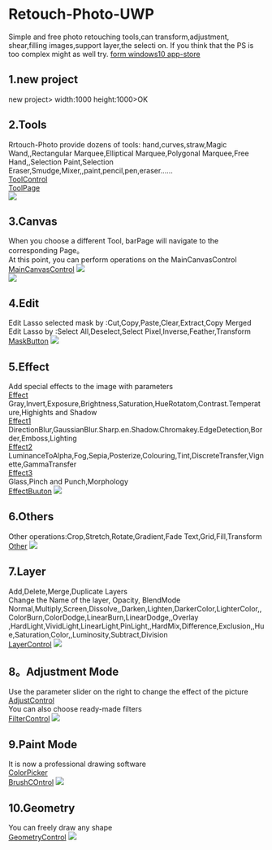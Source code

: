 # Retouch-Photo-UWP
Simple and free photo retouching tools,can transform,adjustment, shear,filling images,support layer,the selecti on. If you think that the PS is too complex might as well try.
[form windows10 app-store](https://www.microsoft.com/store/productId/9N2SVF2769GH)   

## 1.new project
new project> width:1000 height:1000>OK
  

## 2.Tools
Rrtouch-Photo provide dozens of tools: hand,curves,straw,Magic Wand,,Rectangular Marquee,Elliptical Marquee,Polygonal Marquee,Free Hand,,Selection Paint,Selection Eraser,Smudge,Mixer,,paint,pencil,pen,eraser......<br> 
[ToolControl](https://github.com/ysdy44/Retouch-Photo-UWP/blob/master/%E4%BF%AE%E5%9B%BE/Control/ToolControl.xaml)   <br> 
[ToolPage](https://github.com/ysdy44/Retouch-Photo-UWP/tree/master/%E4%BF%AE%E5%9B%BE/BarPage/ToolPage)  
![](https://github.com/ysdy44/Retouch-Photo-UWP/blob/master/Screenshot/001.PNG)  


## 3.Canvas
When you choose a different Tool, barPage will navigate to the corresponding Page。<br> 
At this point, you can perform operations on the MainCanvasControl<br> 
[MainCanvasControl](https://github.com/ysdy44/Retouch-Photo-UWP/blob/master/%E4%BF%AE%E5%9B%BE/Control/MainCanvasControl.xaml)
![](https://github.com/ysdy44/Retouch-Photo-UWP/blob/master/Screenshot/002.PNG)  
![](https://github.com/ysdy44/Retouch-Photo-UWP/blob/master/Screenshot/003.PNG)  


## 4.Edit
Edit Lasso selected mask by :Cut,Copy,Paste,Clear,Extract,Copy Merged<br> 
Edit Lasso by :Select All,Deselect,Select Pixel,Inverse,Feather,Transform <br> 
[MaskButton](https://github.com/ysdy44/Retouch-Photo-UWP/blob/master/%E4%BF%AE%E5%9B%BE/Control/MaskButton.xaml)
![](https://github.com/ysdy44/Retouch-Photo-UWP/blob/master/Screenshot/004.PNG)  

## 5.Effect
Add special effects to the image with parameters<br> 
[Effect](https://github.com/ysdy44/Retouch-Photo-UWP/tree/master/%E4%BF%AE%E5%9B%BE/BarPage/EffectPage)<br>
Gray,Invert,Exposure,Brightness,Saturation,HueRotatom,Contrast.Temperature,Highights and Shadow<br> 
[Effect1](https://github.com/ysdy44/Retouch-Photo-UWP/tree/master/%E4%BF%AE%E5%9B%BE/BarPage/EffectPage1)<br>
DirectionBlur,GaussianBlur.Sharp.en.Shadow.Chromakey.EdgeDetection,Border,Emboss,Lighting<br> 
[Effect2](https://github.com/ysdy44/Retouch-Photo-UWP/tree/master/%E4%BF%AE%E5%9B%BE/BarPage/EffectPage2)<br>
LuminanceToAlpha,Fog,Sepia,Posterize,Colouring,Tint,DiscreteTransfer,Vignette,GammaTransfer<br> 
[Effect3](https://github.com/ysdy44/Retouch-Photo-UWP/tree/master/%E4%BF%AE%E5%9B%BE/BarPage/EffectPage3)<br>
Glass,Pinch and Punch,Morphology<br> 
[EffectBuuton](https://github.com/ysdy44/Retouch-Photo-UWP/blob/master/%E4%BF%AE%E5%9B%BE/Control/EffectBuuton.xaml)
![](https://github.com/ysdy44/Retouch-Photo-UWP/blob/master/Screenshot/005.PNG)  


## 6.Others
Other operations:Crop,Stretch,Rotate,Gradient,Fade
Text,Grid,Fill,Transform<br> 
[Other](https://github.com/ysdy44/Retouch-Photo-UWP/blob/master/%E4%BF%AE%E5%9B%BE/Control/OtherButton.xaml)
![](https://github.com/ysdy44/Retouch-Photo-UWP/blob/master/Screenshot/006.PNG)  

## 7.Layer
Add,Delete,Merge,Duplicate Layers<br> 
Change the Name of the layer, Opacity, BlendMode<br> 
Normal,Multiply,Screen,Dissolve,,Darken,Lighten,DarkerColor,LighterColor,,ColorBurn,ColorDodge,LinearBurn,LinearDodge,,Overlay ,HardLight,VividLight,LinearLight,PinLight,,HardMix,Difference,Exclusion,,Hue,Saturation,Color,,Luminosity,Subtract,Division<br> 
[LayerControl](https://github.com/ysdy44/Retouch-Photo-UWP/blob/master/%E4%BF%AE%E5%9B%BE/Control/LayerControl.xaml)
![](https://github.com/ysdy44/Retouch-Photo-UWP/blob/master/Screenshot/007.PNG)  

## 8。Adjustment Mode
Use the parameter slider on the right to change the effect of the picture<br> 
[AdjustControl](https://github.com/ysdy44/Retouch-Photo-UWP/blob/master/%E4%BF%AE%E5%9B%BE/Control/AdjustControl.xaml)<br>
You can also choose ready-made filters<br> 
[FilterControl](https://github.com/ysdy44/Retouch-Photo-UWP/blob/master/%E4%BF%AE%E5%9B%BE/Control/FilterControl.xaml)
![](https://github.com/ysdy44/Retouch-Photo-UWP/blob/master/Screenshot/008.PNG)  

## 9.Paint Mode
It is now a professional drawing software<br>
[ColorPicker](https://github.com/ysdy44/Retouch-Photo-UWP/blob/master/%E4%BF%AE%E5%9B%BE/Picker/ColorPicker.xaml)<br>
[BrushCOntrol](https://github.com/ysdy44/Retouch-Photo-UWP/blob/master/%E4%BF%AE%E5%9B%BE/Control/BrushControl.xaml)
![](https://github.com/ysdy44/Retouch-Photo-UWP/blob/master/Screenshot/009.PNG)

## 10.Geometry
You can freely draw any shape<br>
[GeometryControl](https://github.com/ysdy44/Retouch-Photo-UWP/blob/master/%E4%BF%AE%E5%9B%BE/Control/GeometryControl.xaml)
![](https://github.com/ysdy44/Retouch-Photo-UWP/blob/master/Screenshot/010.PNG)
